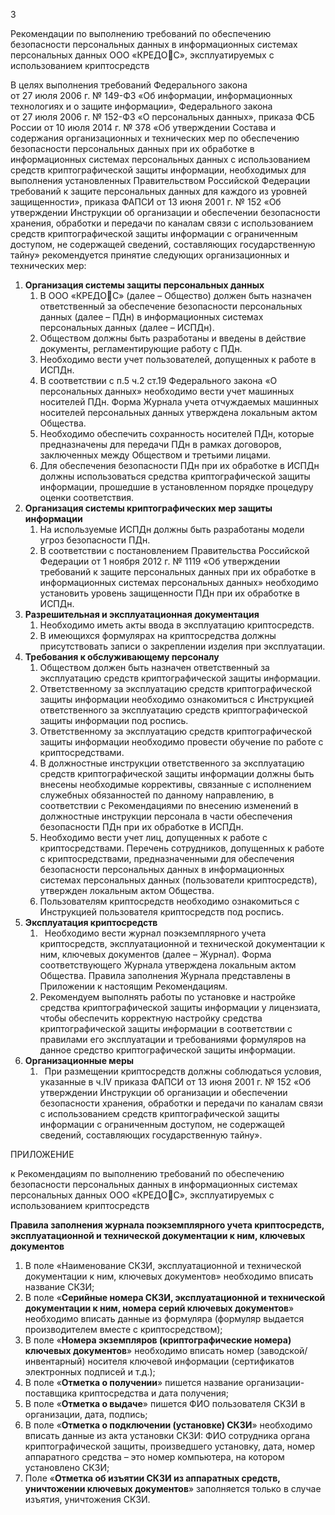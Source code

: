 ﻿3

Рекомендации по выполнению требований по обеспечению безопасности персональных данных в информационных системах персональных данных ООО «КРЕДОС», эксплуатируемых с использованием криптосредств

В целях выполнения требований Федерального закона от 27 июля 2006 г. № 149-ФЗ «Об информации, информационных технологиях и о защите информации», Федерального закона от 27 июля 2006 г. № 152-ФЗ «О персональных данных», приказа ФСБ России от 10 июля 2014 г. № 378 «Об утверждении Состава и содержания организационных и технических мер по обеспечению безопасности персональных данных при их обработке в информационных системах персональных данных с использованием средств криптографической защиты информации, необходимых для выполнения установленных Правительством Российской Федерации требований к защите персональных данных для каждого из уровней защищенности», приказа ФАПСИ от 13 июня 2001 г. № 152 «Об утверждении Инструкции об организации и обеспечении безопасности хранения, обработки и передачи по каналам связи с использованием средств криптографической защиты информации с ограниченным доступом, не содержащей сведений, составляющих государственную тайну» рекомендуется принятие следующих организационных и технических мер:

1. **Организация системы защиты персональных данных**
   1. В ООО «КРЕДОС» (далее – Общество) должен быть назначен ответственный за обеспечение безопасности персональных данных (далее – ПДн) в информационных системах персональных данных (далее – ИСПДн).
   1. Обществом должны быть разработаны и введены в действие документы, регламентирующие работу с ПДн.
   1. Необходимо вести учет пользователей, допущенных к работе в ИСПДн.
   1. В соответствии с п.5 ч.2 ст.19 Федерального закона «О персональных данных» необходимо вести учет машинных носителей ПДн. Форма Журнала учета отчуждаемых машинных носителей персональных данных утверждена локальным актом Общества.
   1. Необходимо обеспечить сохранность носителей ПДн, которые предназначены для передачи ПДн в рамках договоров, заключенных между Обществом и третьими лицами.
   1. Для обеспечения безопасности ПДн при их обработке в ИСПДн должны использоваться средства криптографической защиты информации, прошедшие в установленном порядке процедуру оценки соответствия.
1. **Организация системы криптографических мер защиты информации**
   1. На используемые ИСПДн должны быть разработаны модели угроз безопасности ПДн.
   1. В соответствии с постановлением Правительства Российской Федерации от 1 ноября 2012 г. № 1119 «Об утверждении требований к защите персональных данных при их обработке в информационных системах персональных данных» необходимо установить уровень защищенности ПДн при их обработке в ИСПДн.
1. **Разрешительная и эксплуатационная документация**
   1. Необходимо иметь акты ввода в эксплуатацию криптосредств.
   1. В имеющихся формулярах на криптосредства должны присутствовать записи о закреплении изделия при эксплуатации.
1. **Требования к обслуживающему персоналу**
   1. Обществом должен быть назначен ответственный за эксплуатацию средств криптографической защиты информации.
   1. Ответственному за эксплуатацию средств криптографической защиты информации необходимо ознакомиться с Инструкцией ответственного за эксплуатацию средств криптографической защиты информации под роспись.
   1. Ответственному за эксплуатацию средств криптографической защиты информации необходимо провести обучение по работе с криптосредствами.
   1. В должностные инструкции ответственного за эксплуатацию средств криптографической защиты информации должны быть внесены необходимые коррективы, связанные с исполнением служебных обязанностей по данному направлению, в соответствии с Рекомендациями по внесению изменений в должностные инструкции персонала в части обеспечения безопасности ПДн при их обработке в ИСПДн.
   1. Необходимо вести учет лиц, допущенных к работе с криптосредствами. Перечень сотрудников, допущенных к работе с криптосредствами, предназначенными для обеспечения безопасности персональных данных в информационных системах персональных данных (пользователи криптосредств), утвержден локальным актом Общества.
   1. Пользователям криптосредств необходимо ознакомиться с Инструкцией пользователя криптосредств под роспись.
1. **Эксплуатация криптосредств**
   1. ` `Необходимо вести журнал поэкземплярного учета криптосредств, эксплуатационной и технической документации к ним, ключевых документов (далее – Журнал). Форма соответствующего Журнала утверждена локальным актом Общества. Правила заполнения Журнала представлены в Приложении к настоящим Рекомендациям.
   1. Рекомендуем выполнять работы по установке и настройке средства криптографической защиты информации у лицензиата, чтобы обеспечить корректную настройку средства криптографической защиты информации в соответствии с правилами его эксплуатации и требованиями формуляров на данное средство криптографической защиты информации.
1. **Организационные меры**
   1. ` `При размещении криптосредств должны соблюдаться условия, указанные в ч.IV приказа ФАПСИ от 13 июня 2001 г. № 152 «Об утверждении Инструкции об организации и обеспечении безопасности хранения, обработки и передачи по каналам связи с использованием средств криптографической защиты информации с ограниченным доступом, не содержащей сведений, составляющих государственную тайну».

ПРИЛОЖЕНИЕ

к Рекомендациям по выполнению требований по обеспечению безопасности персональных данных в информационных системах персональных данных ООО «КРЕДОС», эксплуатируемых с использованием криптосредств


**Правила заполнения журнала поэкземплярного учета криптосредств, эксплуатационной и технической документации к ним, ключевых документов**

1. В поле «Наименование СКЗИ, эксплуатационной и технической документации к ним, ключевых документов» необходимо вписать название СКЗИ;
1. В поле «**Серийные номера СКЗИ, эксплуатационной и технической документации к ним, номера серий ключевых документов**» необходимо вписать данные из формуляра (формуляр выдается производителем вместе с криптосредством);
1. В поле «**Номера экземпляров (криптографические номера) ключевых документов**» необходимо вписать номер (заводской/инвентарный) носителя ключевой информации (сертификатов электронных подписей и т.д.);
1. В поле «**Отметка о получении**» пишется название организации-поставщика криптосредства и дата получения;
1. В поле «**Отметка о выдаче**» пишется ФИО пользователя СКЗИ в организации, дата, подпись;
1. В поле «**Отметка о подключении (установке) СКЗИ**» необходимо вписать данные из акта установки СКЗИ: ФИО сотрудника органа криптографической защиты, произведшего установку, дата, номер аппаратного средства – это номер компьютера, на котором установлено СКЗИ;
1. Поле «**Отметка об изъятии СКЗИ из аппаратных средств, уничтожении ключевых документов**» заполняется только в случае изъятия, уничтожения СКЗИ.

